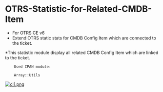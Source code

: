 # OTRS-Statistic-for-Related-CMDB-Item
- For OTRS CE v6  
- Extend OTRS static stats for CMDB Config Item which are connected to the ticket.  

*This statistic module display all related CMDB Config Item which are linked to the ticket.  


		Used CPAN module:

		Array::Utils
		

[![ci1.png](https://i.postimg.cc/8z205y9r/ci1.png)](https://postimg.cc/LJVTQVHH)

